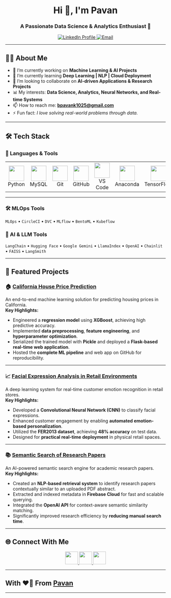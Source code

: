 <h1 align="center">Hi 👋, I'm Pavan</h1>
<h3 align="center">A Passionate Data Science & Analytics Enthusiast 🚀</h3>

<p align="center">
  <a href="https://www.linkedin.com/in/YOUR-LINKEDIN" target="_blank">
    <img src="https://img.shields.io/badge/LinkedIn-Profile-blue?style=flat-square&logo=linkedin" alt="LinkedIn Profile" />
  </a>
  <a href="mailto:bpavank1025@gmail.com">
    <img src="https://img.shields.io/badge/Gmail-Contact-red?style=flat-square&logo=gmail" alt="Email" />
  </a>
</p>

---

## 👨‍💻 About Me
- 🔭 I’m currently working on **Machine Learning & AI Projects**
- 🌱 I’m currently learning **Deep Learning | NLP | Cloud Deployment**
- 👯 I’m looking to collaborate on **AI-driven Applications & Research Projects**
- 📊 My interests: **Data Science, Analytics, Neural Networks, and Real-time Systems**
- 📫 How to reach me: **bpavank1025@gmail.com**
- ⚡ Fun fact: *I love solving real-world problems through data.*

---

## 🛠️ Tech Stack

### 🚀 Languages & Tools
<p align="center">
  <table>
    <tr>
      <!-- Skillicons.dev supported -->
      <td align="center"><img src="https://skillicons.dev/icons?i=python" width="48"/><br>Python</td>
      <td align="center"><img src="https://skillicons.dev/icons?i=mysql" width="48"/><br>MySQL</td>
      <td align="center"><img src="https://skillicons.dev/icons?i=git" width="48"/><br>Git</td>
      <td align="center"><img src="https://skillicons.dev/icons?i=github" width="48"/><br>GitHub</td>
      <td align="center"><img src="https://skillicons.dev/icons?i=vscode" width="48"/><br>VS Code</td>
      <td align="center"><img src="https://skillicons.dev/icons?i=anaconda" width="48"/><br>Anaconda</td>
      <td align="center"><img src="https://skillicons.dev/icons?i=tensorflow" width="48"/><br>TensorFlow</td>
      <td align="center"><img src="https://skillicons.dev/icons?i=pytorch" width="48"/><br>PyTorch</td>
      <td align="center"><img src="https://upload.wikimedia.org/wikipedia/commons/0/05/Scikit_learn_logo_small.svg" width="48"/><br>Scikit-learn</td>
      <td align="center"><img src="https://skillicons.dev/icons?i=flask" width="48"/><br>Flask</td>
      <td align="center"><img src="https://skillicons.dev/icons?i=docker" width="48"/><br>Docker</td>
    </tr>
  </table>
</p>

---

### 🛠 MLOps Tools
`MLOps` • `CircleCI` • `DVC` • `MLflow` • `BentoML` • `Kubeflow`

### 🤖 AI & LLM Tools
`LangChain` • `Hugging Face` • `Google Gemini` • `LlamaIndex` • `OpenAI` • `Chainlit` • `FAISS` • `LangSmith`


---

## 📌 Featured Projects

### 🏠 [California House Price Prediction](https://github.com/bpavann/CaliforniaHousingPricingP)
An end-to-end machine learning solution for predicting housing prices in California.  
**Key Highlights:**
- Engineered a **regression model** using **XGBoost**, achieving high predictive accuracy.
- Implemented **data preprocessing**, **feature engineering**, and **hyperparameter optimization**.
- Serialized the trained model with **Pickle** and deployed a **Flask-based real-time web application**.
- Hosted the **complete ML pipeline** and web app on GitHub for reproducibility.

---

### 📈 [Facial Expression Analysis in Retail Environments](https://github.com/bpavann/Facial-Expression-Analysis)
A deep learning system for real-time customer emotion recognition in retail stores.  
**Key Highlights:**
- Developed a **Convolutional Neural Network (CNN)** to classify facial expressions.
- Enhanced customer engagement by enabling **automated emotion-based personalization**.
- Utilized the **FER2013 dataset**, achieving **48% accuracy** on test data.
- Designed for **practical real-time deployment** in physical retail spaces.

---

### 📚 [Semantic Search of Research Papers](https://github.com/bpavann/SemanticRP-Project)
An AI-powered semantic search engine for academic research papers.  
**Key Highlights:**
- Created an **NLP-based retrieval system** to identify research papers contextually similar to an uploaded PDF abstract.
- Extracted and indexed metadata in **Firebase Cloud** for fast and scalable querying.
- Integrated the **OpenAI API** for context-aware semantic similarity matching.
- Significantly improved research efficiency by **reducing manual search time**.

---

## 🌐 Connect With Me

<p align="center">
  <a href="https://linkedin.com/in/YOUR-LINKEDIN" target="_blank">
    <img src="https://skillicons.dev/icons?i=linkedin" height="40"/>
  </a>
  <a href="https://twitter.com/YOUR-TWITTER" target="_blank">
    <img src="https://skillicons.dev/icons?i=twitter" height="40"/>
  </a>
  <a href="mailto:bpavank1025@gmail.com">
    <img src="https://skillicons.dev/icons?i=gmail" height="40"/>
  </a>
</p>

---

## With ❤️‍🔥 From [Pavan](https://github.com/bpavann)

---
